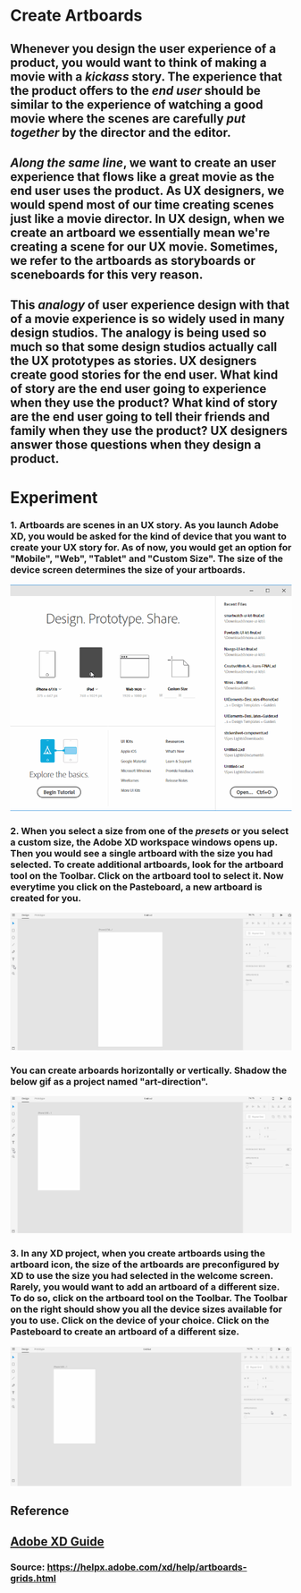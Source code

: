 # **Create Artboards**

## Whenever you design the user experience of a product, you would want to think of making a movie with a _**kickass**_ story. The experience that the product offers to the _**end user**_ should be similar to the experience of watching a good movie where the scenes are carefully _**put together**_ by the director and the editor. 

## _**Along the same line**_, we want to create an user experience that flows like a great movie as the end user uses the product. As UX designers, we would spend most of our time creating scenes just like a movie director. In UX design, when we create an artboard we essentially mean we're creating a scene for our UX movie. Sometimes, we refer to the artboards as storyboards or sceneboards for this very reason. 

## This _**analogy**_ of user experience design with that of a movie experience is so widely used in many design studios. The analogy is being used so much so that some design studios actually call the UX prototypes as stories. UX designers create good stories for the end user. What kind of story are the end user going to experience when they use the product? What kind of story are the end user going to tell their friends and family when they use the product?  UX designers answer those questions when they design a product.  

# **Experiment**

### **1.** Artboards are scenes in an UX story. As you launch Adobe XD, you would be asked for the kind of device that you want to create your UX story for. As of now, you would get an option for "Mobile", "Web", "Tablet" and "Custom Size". The size of the device screen determines the size of your artboards.  

![](../images/pilot-01/size-for-artboard.gif)


### **2.** When you select a size from one of the _**presets**_ or you select a custom size, the Adobe XD workspace windows opens up. Then you would see a single artboard with the size you had selected. To create additional artboards, look for the artboard tool on the **Toolbar**. Click on the artboard tool to select it. Now everytime you click on the **Pasteboard**, a new artboard is created for you. 

![](../images/pilot-02/artboard-icon.gif)

### You can create arboards horizontally or vertically. Shadow the below gif as a project named "art-direction". 

![](../images/pilot-02/artboard-directions.gif)

### **3.** In any XD project, when you create artboards using the artboard icon, the size of the artboards are preconfigured by XD to use the size you had selected in the welcome screen. Rarely, you would want to add an artboard of a different size. To do so, click on the artboard tool on the **Toolbar**.  The **Toolbar** on the right should show you all the device sizes available for you to use. Click on the device of your choice. Click on the **Pasteboard** to create an artboard of a different size. 

![](../images/pilot-02/change-artboard-size.gif)

## **Reference**

## [Adobe XD Guide]()

### **Source:** https://helpx.adobe.com/xd/help/artboards-grids.html
